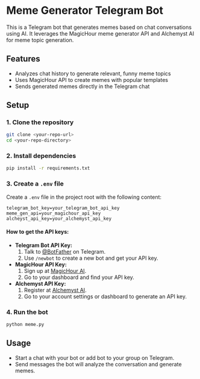 # Meme Generator Telegram Bot

This is a Telegram bot that generates memes based on chat conversations using AI. It leverages the MagicHour meme generator API and Alchemyst AI for meme topic generation.

## Features
- Analyzes chat history to generate relevant, funny meme topics
- Uses MagicHour API to create memes with popular templates
- Sends generated memes directly in the Telegram chat

## Setup

### 1. Clone the repository
```bash
git clone <your-repo-url>
cd <your-repo-directory>
```

### 2. Install dependencies
```bash
pip install -r requirements.txt
```

### 3. Create a `.env` file
Create a `.env` file in the project root with the following content:

```
telegram_bot_key=your_telegram_bot_api_key
meme_gen_api=your_magichour_api_key
alcheyst_api_key=your_alchemyst_api_key 
```

#### How to get the API keys:
- **Telegram Bot API Key:**
  1. Talk to [@BotFather](https://t.me/BotFather) on Telegram.
  2. Use `/newbot` to create a new bot and get your API key.
- **MagicHour API Key:**
  1. Sign up at [MagicHour AI](https://magichour.ai/).
  2. Go to your dashboard and find your API key.
- **Alchemyst API Key:**
  1. Register at [Alchemyst AI](https://getalchemyst.ai/).
  2. Go to your account settings or dashboard to generate an API key.

### 4. Run the bot
```bash
python meme.py
```

## Usage
- Start a chat with your bot or add bot to your group on Telegram.
- Send messages the bot will analyze the conversation and generate memes.

